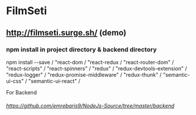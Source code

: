 # FilmSeti       

## http://filmseti.surge.sh/     (demo)

### npm install in project directory & backend directory 

npm install --save / "react-dom /
                    "react-redux /
                    "react-router-dom" /
                    "react-scripts" /
                    "react-spinners" /
                    "redux" /
                    "redux-devtools-extension" /
                    "redux-logger" /
                    "redux-promise-middleware" /
                    "redux-thunk" /
                    "semantic-ui-css" /
                    "semantic-ui-react" /            

For Backend
###### https://github.com/emrebaris9/NodeJs-Source/tree/master/backend
